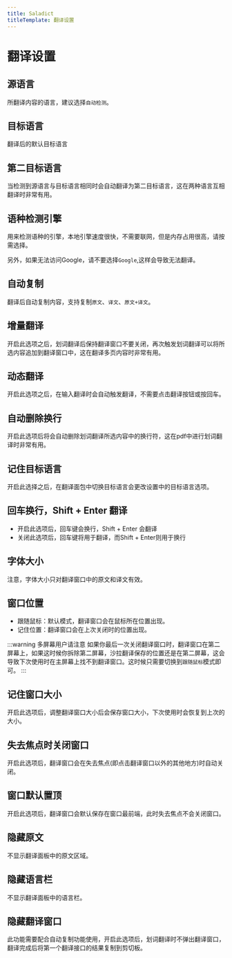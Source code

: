 ```yaml
---
title: Saladict
titleTemplate: 翻译设置
---
```


# 翻译设置

## 源语言

所翻译内容的语言，建议选择`自动检测`。

## 目标语言

翻译后的默认目标语言

## 第二目标语言

当检测到源语言与目标语言相同时会自动翻译为第二目标语言，这在两种语言互相翻译时非常有用。

## 语种检测引擎

用来检测语种的引擎，本地引擎速度很快，不需要联网，但是内存占用很高，请按需选择。

另外，如果无法访问Google，请不要选择`Google`,这样会导致无法翻译。

## 自动复制

翻译后自动复制内容，支持复制`原文`、`译文`、`原文+译文`。

## 增量翻译

开启此选项之后，划词翻译后保持翻译窗口不要关闭，再次触发划词翻译可以将所选内容追加到翻译窗口中，这在翻译多页内容时非常有用。

## 动态翻译

开启此选项之后，在输入翻译时会自动触发翻译，不需要点击翻译按钮或按回车。

## 自动删除换行

开启此选项后将会自动删除划词翻译所选内容中的换行符，这在pdf中进行划词翻译时非常有用。

## 记住目标语言

开启此选择之后，在翻译面包中切换目标语言会更改设置中的目标语言选项。

## 回车换行，Shift + Enter 翻译

- 开启此选项后，回车键会换行，Shift + Enter 会翻译
- 关闭此选项后，回车键将用于翻译，而Shift + Enter则用于换行

## 字体大小

注意，字体大小只对翻译窗口中的原文和译文有效。

## 窗口位置

- 跟随鼠标：默认模式，翻译窗口会在鼠标所在位置出现。
- 记住位置：翻译窗口会在上次关闭时的位置出现。

:::warning 多屏幕用户请注意
如果你最后一次关闭翻译窗口时，翻译窗口在第二屏幕上，如果这时候你拆除第二屏幕，沙拉翻译保存的位置还是在第二屏幕，这会导致下次使用时在主屏幕上找不到翻译窗口。这时候只需要切换到`跟随鼠标`模式即可。
:::

## 记住窗口大小

开启此选项后，调整翻译窗口大小后会保存窗口大小，下次使用时会恢复到上次的大小。

## 失去焦点时关闭窗口

开启此选项后，翻译窗口会在失去焦点(即点击翻译窗口以外的其他地方)时自动关闭。

## 窗口默认置顶

开启此选项后，翻译窗口会默认保存在窗口最前端，此时失去焦点不会关闭窗口。

## 隐藏原文

不显示翻译面板中的原文区域。

## 隐藏语言栏

不显示翻译面板中的语言栏。

## 隐藏翻译窗口

此功能需要配合自动复制功能使用，开启此选项后，划词翻译时不弹出翻译窗口，翻译完成后将第一个翻译接口的结果复制到剪切板。

